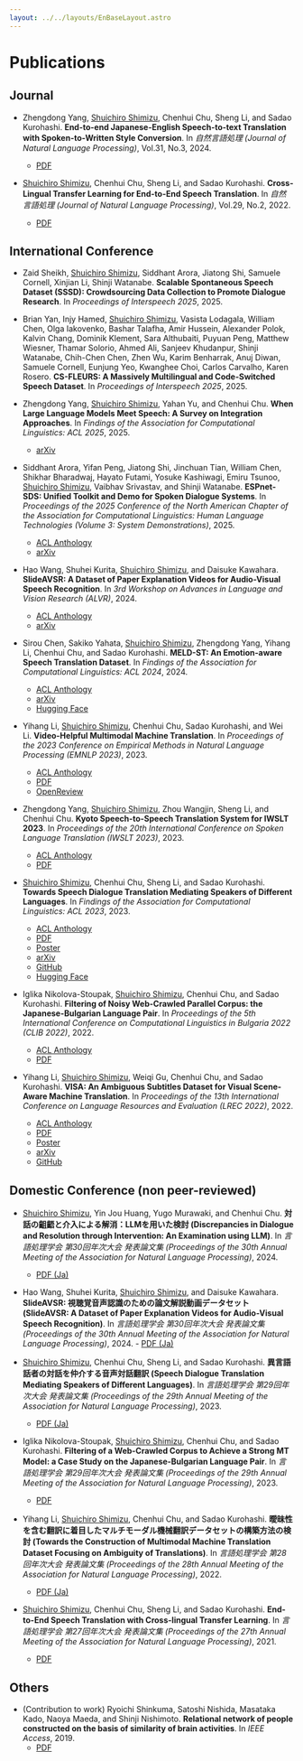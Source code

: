 ```yaml
---
layout: ../../layouts/EnBaseLayout.astro
---
```


# Publications

## Journal

- Zhengdong Yang, <u>Shuichiro Shimizu</u>, Chenhui Chu, Sheng Li, and Sadao Kurohashi.
  **End-to-end Japanese-English Speech-to-text Translation with Spoken-to-Written Style Conversion**.
  In _自然言語処理 (Journal of Natural Language Processing)_, Vol.31, No.3, 2024.
    - [PDF](https://www.jstage.jst.go.jp/article/jnlp/31/3/31_935/_pdf)

- <u>Shuichiro Shimizu</u>, Chenhui Chu, Sheng Li, and Sadao Kurohashi.
  **Cross-Lingual Transfer Learning for End-to-End Speech Translation**.
  In _自然言語処理 (Journal of Natural Language Processing)_, Vol.29, No.2, 2022.
    - [PDF](https://www.jstage.jst.go.jp/article/jnlp/29/2/29_611/_pdf/)

## International Conference

- Zaid Sheikh, <u>Shuichiro Shimizu</u>, Siddhant Arora, Jiatong Shi, Samuele Cornell, Xinjian Li, Shinji Watanabe.
  **Scalable Spontaneous Speech Dataset (SSSD): Crowdsourcing Data Collection to Promote Dialogue Research**.
  In _Proceedings of Interspeech 2025_, 2025.

- Brian Yan, Injy Hamed, <u>Shuichiro Shimizu</u>, Vasista Lodagala, William Chen, Olga Iakovenko, Bashar Talafha, Amir Hussein, Alexander Polok, Kalvin Chang, Dominik Klement, Sara Althubaiti, Puyuan Peng, Matthew Wiesner, Thamar Solorio, Ahmed Ali, Sanjeev Khudanpur, Shinji Watanabe, Chih-Chen Chen, Zhen Wu, Karim Benharrak, Anuj Diwan, Samuele Cornell, Eunjung Yeo, Kwanghee Choi, Carlos Carvalho, Karen Rosero.
  **CS-FLEURS: A Massively Multilingual and Code-Switched Speech Dataset**.
  In _Proceedings of Interspeech 2025_, 2025.

- Zhengdong Yang, <u>Shuichiro Shimizu</u>, Yahan Yu, and Chenhui Chu.
  **When Large Language Models Meet Speech: A Survey on Integration Approaches**.
  In _Findings of the Association for Computational Linguistics: ACL 2025_, 2025.
    - [arXiv](https://www.arxiv.org/abs/2502.19548)

- Siddhant Arora, Yifan Peng, Jiatong Shi, Jinchuan Tian, William Chen, Shikhar Bharadwaj, Hayato Futami, Yosuke Kashiwagi, Emiru Tsunoo, <u>Shuichiro Shimizu</u>, Vaibhav Srivastav, and Shinji Watanabe.
  **ESPnet-SDS: Unified Toolkit and Demo for Spoken Dialogue Systems**.
  In _Proceedings of the 2025 Conference of the North American Chapter of the Association for Computational Linguistics: Human Language Technologies (Volume 3: System Demonstrations)_, 2025.
    - [ACL Anthology](https://aclanthology.org/2025.naacl-demo.21/)
    - [arXiv](https://arxiv.org/abs/2503.08533)

- Hao Wang, Shuhei Kurita, <u>Shuichiro Shimizu</u>, and Daisuke Kawahara.
  **SlideAVSR: A Dataset of Paper Explanation Videos for Audio-Visual Speech Recognition**.
  In _3rd Workshop on Advances in Language and Vision Research (ALVR)_, 2024.
    - [ACL Anthology](https://aclanthology.org/2024.alvr-1.11/)
    - [arXiv](https://arxiv.org/abs/2401.09759)

- Sirou Chen, Sakiko Yahata, <u>Shuichiro Shimizu</u>, Zhengdong Yang, Yihang Li, Chenhui Chu, and Sadao Kurohashi.
  **MELD-ST: An Emotion-aware Speech Translation Dataset**.
  In _Findings of the Association for Computational Linguistics: ACL 2024_, 2024.
    - [ACL Anthology](https://aclanthology.org/2024.findings-acl.601/)
    - [arXiv](https://arxiv.org/abs/2405.13233)
    - [Hugging Face](https://huggingface.co/datasets/ku-nlp/MELD-ST)

- Yihang Li, <u>Shuichiro Shimizu</u>, Chenhui Chu, Sadao Kurohashi, and Wei Li.
  **Video-Helpful Multimodal Machine Translation**.
  In _Proceedings of the 2023 Conference on Empirical Methods in Natural Language Processing (EMNLP 2023)_, 2023.
    - [ACL Anthology](https://aclanthology.org/2023.emnlp-main.260/)
    - [PDF](https://aclanthology.org/2023.emnlp-main.260.pdf)
    - [OpenReview](https://openreview.net/forum?id=jjSOGqLT2X)

- Zhengdong Yang, <u>Shuichiro Shimizu</u>, Zhou Wangjin, Sheng Li, and Chenhui Chu.
  **Kyoto Speech-to-Speech Translation System for IWSLT 2023**.
  In _Proceedings of the 20th International Conference on Spoken Language Translation (IWSLT 2023)_, 2023.
    - [ACL Anthology](https://aclanthology.org/2023.iwslt-1.33/)
    - [PDF](https://aclanthology.org/2023.iwslt-1.33.pdf)

- <u>Shuichiro Shimizu</u>, Chenhui Chu, Sheng Li, and Sadao Kurohashi.
  **Towards Speech Dialogue Translation Mediating Speakers of Different Languages**.
  In _Findings of the Association for Computational Linguistics: ACL 2023_, 2023.
    - [ACL Anthology](https://aclanthology.org/2023.findings-acl.72/)
    - [PDF](https://aclanthology.org/2023.findings-acl.72.pdf)
    - [Poster](https://lotus.kuee.kyoto-u.ac.jp/~sshimizu/paper/acl2023_poster_shimizu_v3.pdf)
    - [arXiv](https://arxiv.org/abs/2305.09210)
    - [GitHub](https://github.com/ku-nlp/speechBSD)
    - [Hugging Face](https://huggingface.co/datasets/ku-nlp/speech-bsd-hf)

- Iglika Nikolova-Stoupak, <u>Shuichiro Shimizu</u>, Chenhui Chu, and Sadao Kurohashi.
  **Filtering of Noisy Web-Crawled Parallel Corpus: the Japanese-Bulgarian Language Pair**.
  In _Proceedings of the 5th International Conference on Computational Linguistics in Bulgaria 2022 (CLIB 2022)_, 2022.
    - [ACL Anthology](https://aclanthology.org/2022.clib-1.4/)
    - [PDF](https://aclanthology.org/2022.clib-1.4.pdf)

- Yihang Li, <u>Shuichiro Shimizu</u>, Weiqi Gu, Chenhui Chu, and Sadao Kurohashi.
  **VISA: An Ambiguous Subtitles Dataset for Visual Scene-Aware Machine Translation**.
  In _Proceedings of the 13th International Conference on Language Resources and Evaluation (LREC 2022)_, 2022.
    - [ACL Anthology](https://aclanthology.org/2022.lrec-1.725/)
    - [PDF](https://aclanthology.org/2022.lrec-1.725.pdf)
    - [Poster](https://s3.eu-west-2.wasabisys.com/lrec2022/posters/595.pdf)
    - [arXiv](https://arxiv.org/abs/2201.08054)
    - [GitHub](https://github.com/ku-nlp/VISA)

## Domestic Conference (non peer-reviewed)

- <u>Shuichiro Shimizu</u>, Yin Jou Huang, Yugo Murawaki, and Chenhui Chu.
  **対話の齟齬と介入による解消：LLMを用いた検討 (Discrepancies in Dialogue and
Resolution through Intervention: An Examination using LLM)**.
  In _言語処理学会 第30回年次大会 発表論文集 (Proceedings of the 30th Annual Meeting of the Association for Natural Language Processing)_, 2024.
    - [PDF (Ja)](https://www.anlp.jp/proceedings/annual_meeting/2024/pdf_dir/P5-28.pdf)

- Hao Wang, Shuhei Kurita, <u>Shuichiro Shimizu</u>, and Daisuke Kawahara.
  **SlideAVSR: 視聴覚音声認識のための論文解説動画データセット (SlideAVSR: A Dataset of Paper Explanation Videos for Audio-Visual Speech Recognition)**.
  In _言語処理学会 第30回年次大会 発表論文集 (Proceedings of the 30th Annual Meeting of the Association for Natural Language Processing)_, 2024.
      - [PDF (Ja)](https://www.anlp.jp/proceedings/annual_meeting/2024/pdf_dir/B5-3.pdf)


- <u>Shuichiro Shimizu</u>, Chenhui Chu, Sheng Li, and Sadao Kurohashi.
  **異言語話者の対話を仲介する音声対話翻訳 (Speech Dialogue Translation Mediating Speakers of Different Languages)**.
  In _言語処理学会 第29回年次大会 発表論文集 (Proceedings of the 29th Annual Meeting of the Association for Natural Language Processing)_, 2023.
    - [PDF (Ja)](https://www.anlp.jp/proceedings/annual_meeting/2023/pdf_dir/A5-2.pdf)

- Iglika Nikolova-Stoupak, <u>Shuichiro Shimizu</u>, Chenhui Chu, and Sadao Kurohashi.
  **Filtering of a Web-Crawled Corpus to Achieve a Strong MT Model: a Case Study on the Japanese-Bulgarian Language Pair**.
  In _言語処理学会 第29回年次大会 発表論文集 (Proceedings of the 29th Annual Meeting of the Association for Natural Language Processing)_, 2023.
    - [PDF](https://www.anlp.jp/proceedings/annual_meeting/2023/pdf_dir/P6-8.pdf)

- Yihang Li, <u>Shuichiro Shimizu</u>, Chenhui Chu, and Sadao Kurohashi.
  **曖昧性を含む翻訳に着目したマルチモーダル機械翻訳データセットの構築方法の検討 (Towards the Construction of Multimodal Machine Translation Dataset Focusing on Ambiguity of Translations)**.
  In _言語処理学会 第28回年次大会 発表論文集 (Proceedings of the 28th Annual Meeting of the Association for Natural Language Processing)_, 2022.
    - [PDF (Ja)](https://www.anlp.jp/proceedings/annual_meeting/2022/pdf_dir/PH4-12.pdf)

- <u>Shuichiro Shimizu</u>, Chenhui Chu, Sheng Li, and Sadao Kurohashi.
  **End-to-End Speech Translation with Cross-lingual Transfer Learning**.
  In _言語処理学会 第27回年次大会 発表論文集 (Proceedings of the 27th Annual Meeting of the Association for Natural Language Processing)_, 2021.
    - [PDF](https://www.anlp.jp/proceedings/annual_meeting/2021/pdf_dir/A8-4.pdf)

## Others

- (Contribution to work) Ryoichi Shinkuma, Satoshi Nishida, Masataka Kado, Naoya Maeda, and Shinji Nishimoto.
  **Relational network of people constructed on the basis of similarity of brain activities**.
  In _IEEE Access_, 2019.
    - [PDF](https://ieeexplore.ieee.org/stamp/stamp.jsp?tp=&arnumber=8792189)
